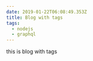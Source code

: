 ```yaml
---
date: 2019-01-22T06:08:49.353Z
title: Blog with tags
tags:
  - nodejs
  - graphql
---
```

this is blog with tags

